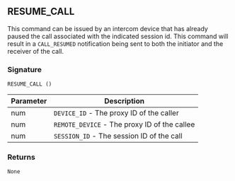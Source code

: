 ## RESUME\_CALL

This command can be issued by an intercom device that has already paused the call associated with the indicated session id. This command will result in a `CALL_RESUMED` notification being sent to both the initiator and the receiver of the call.


### Signature

`RESUME_CALL ()`


| Parameter | Description |
| --- | --- |
| num | `DEVICE_ID` - The proxy ID of the caller |
| num | `REMOTE_DEVICE` - The proxy ID of the callee |
| num|  `SESSION_ID` - The session ID of the call |


### Returns

`None`

